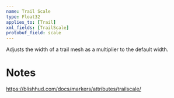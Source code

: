 ```yaml
---
name: Trail Scale
type: Float32
applies_to: [Trail]
xml_fields: [TrailScale]
protobuf_field: scale
---
```

Adjusts the width of a trail mesh as a multiplier to the default width.

Notes
=====
https://blishhud.com/docs/markers/attributes/trailscale/
